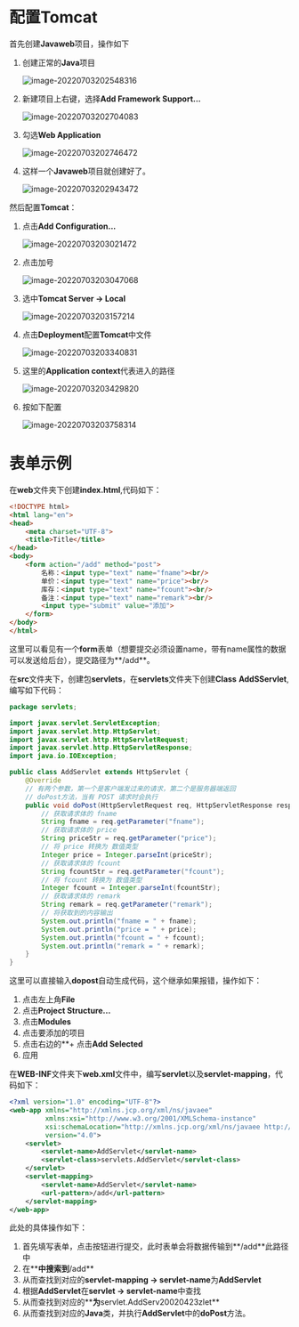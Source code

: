 # 配置Tomcat

首先创建**Javaweb**项目，操作如下

1. 创建正常的**Java**项目

   ![image-20220703202548316](C:\Users\chen2\AppData\Roaming\Typora\typora-user-images\image-20220703202548316.png)

2. 新建项目上右键，选择**Add Framework Support...**

   ![image-20220703202704083](C:\Users\chen2\AppData\Roaming\Typora\typora-user-images\image-20220703202704083.png)

3. 勾选**Web Application**

   ![image-20220703202746472](C:\Users\chen2\AppData\Roaming\Typora\typora-user-images\image-20220703202746472.png)

4. 这样一个**Javaweb**项目就创建好了。

   ![image-20220703202943472](C:\Users\chen2\AppData\Roaming\Typora\typora-user-images\image-20220703202943472.png)

然后配置**Tomcat**：

1. 点击**Add Configuration...**

   ![image-20220703203021472](C:\Users\chen2\AppData\Roaming\Typora\typora-user-images\image-20220703203021472.png)

2. 点击加号

   ![image-20220703203047068](C:\Users\chen2\AppData\Roaming\Typora\typora-user-images\image-20220703203047068.png)

3. 选中**Tomcat Server -> Local**

   ![image-20220703203157214](C:\Users\chen2\AppData\Roaming\Typora\typora-user-images\image-20220703203157214.png)

4. 点击**Deployment**配置**Tomcat**中文件

   ![image-20220703203340831](C:\Users\chen2\AppData\Roaming\Typora\typora-user-images\image-20220703203340831.png)

5. 这里的**Application context**代表进入的路径

   ![image-20220703203429820](C:\Users\chen2\AppData\Roaming\Typora\typora-user-images\image-20220703203429820.png)

6. 按如下配置

   ![image-20220703203758314](C:\Users\chen2\AppData\Roaming\Typora\typora-user-images\image-20220703203758314.png)

# 表单示例

在**web**文件夹下创建**index.html**,代码如下：

```html
<!DOCTYPE html>
<html lang="en">
<head>
    <meta charset="UTF-8">
    <title>Title</title>
</head>
<body>
    <form action="/add" method="post">
        名称：<input type="text" name="fname"><br/>
        单价：<input type="text" name="price"><br/>
        库存：<input type="text" name="fcount"><br/>
        备注：<input type="text" name="remark"><br/>
        <input type="submit" value="添加">
    </form>
</body>
</html>
```

这里可以看见有一个**form**表单（想要提交必须设置name，带有name属性的数据可以发送给后台），提交路径为**/add**。

在**src**文件夹下，创建包**servlets**，在**servlets**文件夹下创建**Class** **AddSServlet**,编写如下代码：

```java
package servlets;

import javax.servlet.ServletException;
import javax.servlet.http.HttpServlet;
import javax.servlet.http.HttpServletRequest;
import javax.servlet.http.HttpServletResponse;
import java.io.IOException;

public class AddServlet extends HttpServlet {
    @Override
    // 有两个参数，第一个是客户端发过来的请求，第二个是服务器端返回
   	// doPost方法，当有 POST 请求时会执行
    public void doPost(HttpServletRequest req, HttpServletResponse resp) throws ServletException, IOException {
        // 获取请求体的 fname
        String fname = req.getParameter("fname");
        // 获取请求体的 price
        String priceStr = req.getParameter("price");
        // 将 price 转换为 数值类型
        Integer price = Integer.parseInt(priceStr);
        // 获取请求体的 fcount
        String fcountStr = req.getParameter("fcount");
        // 将 fcount 转换为 数值类型
        Integer fcount = Integer.parseInt(fcountStr);
        // 获取请求体的 remark
        String remark = req.getParameter("remark");
        // 将获取到的内容输出
        System.out.println("fname = " + fname);
        System.out.println("price = " + price);
        System.out.println("fcount = " + fcount);
        System.out.println("remark = " + remark);
    }
}
```

这里可以直接输入**dopost**自动生成代码，这个继承如果报错，操作如下：

1. 点击左上角**File**
2. 点击**Project Structure...**
3. 点击**Modules**
4. 点击要添加的项目
5. 点击右边的**+ 点击**Add Selected**
6. 应用

在**WEB-INF**文件夹下**web.xml**文件中，编写**servlet**以及**servlet-mapping**，代码如下：

```xml
<?xml version="1.0" encoding="UTF-8"?>
<web-app xmlns="http://xmlns.jcp.org/xml/ns/javaee"
         xmlns:xsi="http://www.w3.org/2001/XMLSchema-instance"
         xsi:schemaLocation="http://xmlns.jcp.org/xml/ns/javaee http://xmlns.jcp.org/xml/ns/javaee/web-app_4_0.xsd"
         version="4.0">
    <servlet>
        <servlet-name>AddServlet</servlet-name>
        <servlet-class>servlets.AddServlet</servlet-class>
    </servlet>
    <servlet-mapping>
        <servlet-name>AddServlet</servlet-name>
        <url-pattern>/add</url-pattern>
    </servlet-mapping>
</web-app>
```

此处的具体操作如下：

1. 首先填写表单，点击按钮进行提交，此时表单会将数据传输到**/add**此路径中
2. 在**<url-pattern></url-pattern>**中搜索到**/add**
3. 从而查找到对应的**servlet-mapping -> servlet-name**为**AddServlet**
4. 根据**AddServlet**在**servlet -> servlet-name**中查找
5. 从而查找到对应的**<servlet-class></servlet-class>**为**servlet.AddServ20020423zlet**
6. 从而查找到对应的**Java**类，并执行**AddServlet**中的**doPost**方法。

